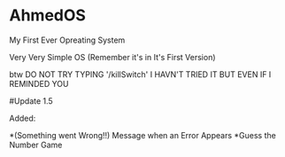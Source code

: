 # AhmedOS
My First Ever Opreating System

Very Very Simple OS (Remember it's in It's First Version)

btw DO NOT TRY TYPING '/killSwitch' I HAVN'T TRIED IT BUT EVEN IF I REMINDED YOU

#Update 1.5

Added:

*(Something went Wrong!!) Message when an Error Appears
*Guess the Number Game
